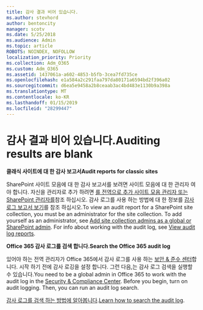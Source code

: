 ```yaml
---
title: 감사 결과 비어 있습니다.
ms.author: stevhord
author: bentoncity
manager: scotv
ms.date: 5/25/2018
ms.audience: Admin
ms.topic: article
ROBOTS: NOINDEX, NOFOLLOW
localization_priority: Priority
ms.collection: Adm_O365
ms.custom: Adm_O365
ms.assetid: 1437061a-a602-4853-b5fb-3cea7fd735ce
ms.openlocfilehash: e1a584a2c291faa797da80171a6594bd2f396a02
ms.sourcegitcommit: d6ea5e9458a2b8ceaab3ac4bd483e1130b9a398a
ms.translationtype: MT
ms.contentlocale: ko-KR
ms.lasthandoff: 01/15/2019
ms.locfileid: "28299447"
---
```

# <a name="auditing-results-are-blank"></a><span data-ttu-id="331d9-102">감사 결과 비어 있습니다.</span><span class="sxs-lookup"><span data-stu-id="331d9-102">Auditing results are blank</span></span>

 <span data-ttu-id="331d9-103">**클래식 사이트에 대 한 감사 보고서**</span><span class="sxs-lookup"><span data-stu-id="331d9-103">**Audit reports for classic sites**</span></span>
  
<span data-ttu-id="331d9-p101">SharePoint 사이트 모음에 대 한 감사 보고서를 보려면 사이트 모음에 대 한 관리자 여야 합니다. 자신을 관리자로 추가 하려면 [를 전역으로 추가 사이트 모음 관리자 또는 SharePoint 관리자를](https://go.microsoft.com/fwlink/?linkid=869390)참조 하십시오. 감사 로그를 사용 하는 방법에 대 한 정보를 [감사 로그 보고서 보기](https://go.microsoft.com/fwlink/?linkid=395237)를 참조 하십시오.</span><span class="sxs-lookup"><span data-stu-id="331d9-p101">To view an audit report for a SharePoint site collection, you must be an administrator for the site collection. To add yourself as an administrator, see [Add site collection admins as a global or SharePoint admin](https://go.microsoft.com/fwlink/?linkid=869390). For info about working with the audit log, see [View audit log reports](https://go.microsoft.com/fwlink/?linkid=395237).</span></span> 
  
 <span data-ttu-id="331d9-106">**Office 365 감사 로그를 검색 합니다.**</span><span class="sxs-lookup"><span data-stu-id="331d9-106">**Search the Office 365 audit log**</span></span>
  
<span data-ttu-id="331d9-p102">있어야 하는 전역 관리자가 Office 365에서 감사 로그를 사용 하는 [보안 &amp; 준수 센터](https://protection.office.com)합니다. 시작 하기 전에 감사 로깅을 설정 합니다. 그런 다음,는 감사 로그 검색을 실행할 수 있습니다.</span><span class="sxs-lookup"><span data-stu-id="331d9-p102">You need to be a global admin in Office 365 to work with the audit log in the [Security &amp; Compliance Center](https://protection.office.com). Before you begin, turn on audit logging. Then, you can run an audit log search.</span></span> 
  
<span data-ttu-id="331d9-110">[감사 로그를 검색 하는 방법에 알아봅니다](https://go.microsoft.com/fwlink/?linkid=708432).</span><span class="sxs-lookup"><span data-stu-id="331d9-110">[Learn how to search the audit log](https://go.microsoft.com/fwlink/?linkid=708432).</span></span>
  


